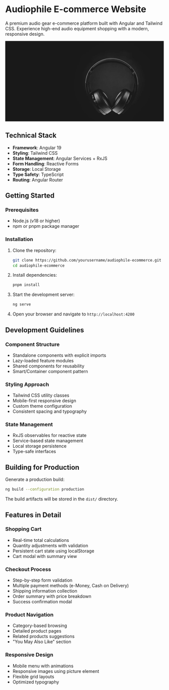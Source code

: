 # Audiophile E-commerce Website

A premium audio gear e-commerce platform built with Angular and Tailwind CSS. Experience high-end audio equipment shopping with a modern, responsive design.

![Audiophile Hero](src/assets/home/desktop/image-hero.jpg)

## Technical Stack

- **Framework**: Angular 19
- **Styling**: Tailwind CSS
- **State Management**: Angular Services + RxJS
- **Form Handling**: Reactive Forms
- **Storage**: Local Storage
- **Type Safety**: TypeScript
- **Routing**: Angular Router


## Getting Started

### Prerequisites

- Node.js (v18 or higher)
- npm or pnpm package manager

### Installation

1. Clone the repository:
   ```bash
   git clone https://github.com/yourusername/audiophile-ecommerce.git
   cd audiophile-ecommerce
   ```

2. Install dependencies:
   ```bash
   pnpm install
   ```

3. Start the development server:
   ```bash
   ng serve
   ```

4. Open your browser and navigate to `http://localhost:4200`

## Development Guidelines

### Component Structure

- Standalone components with explicit imports
- Lazy-loaded feature modules
- Shared components for reusability
- Smart/Container component pattern

### Styling Approach

- Tailwind CSS utility classes
- Mobile-first responsive design
- Custom theme configuration
- Consistent spacing and typography

### State Management

- RxJS observables for reactive state
- Service-based state management
- Local storage persistence
- Type-safe interfaces



## Building for Production

Generate a production build:
```bash
ng build --configuration production
```

The build artifacts will be stored in the `dist/` directory.

## Features in Detail

### Shopping Cart

- Real-time total calculations
- Quantity adjustments with validation
- Persistent cart state using localStorage
- Cart modal with summary view

### Checkout Process

- Step-by-step form validation
- Multiple payment methods (e-Money, Cash on Delivery)
- Shipping information collection
- Order summary with price breakdown
- Success confirmation modal

### Product Navigation

- Category-based browsing
- Detailed product pages
- Related products suggestions
- "You May Also Like" section

### Responsive Design

- Mobile menu with animations
- Responsive images using picture element
- Flexible grid layouts
- Optimized typography

